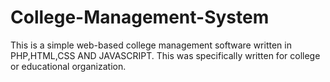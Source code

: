 # College-Management-System
This is a simple web-based college management software written in PHP,HTML,CSS AND JAVASCRIPT. This was specifically written for college or educational organization.
